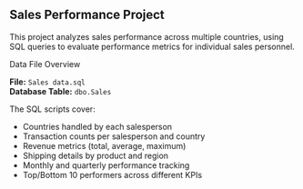 ## Sales Performance Project

This project analyzes sales performance across multiple countries, using SQL queries to evaluate performance metrics for individual sales personnel.

Data File Overview

**File:** `Sales data.sql`  
**Database Table:** `dbo.Sales`

The SQL scripts cover:
- Countries handled by each salesperson
- Transaction counts per salesperson and country
- Revenue metrics (total, average, maximum)
- Shipping details by product and region
- Monthly and quarterly performance tracking
- Top/Bottom 10 performers across different KPIs


